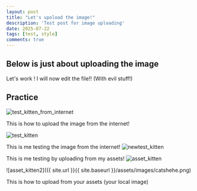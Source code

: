 ```yaml
---
layout: post
title: "Let's upoload the image!"
description: 'Test post for image uploading'
date: 2025-07-22
tags: [test, style]
comments: true
---
```


## Below is just about uploading the image

Let's work !
I will now edit the file!! (With evil stuff!)

## Practice

![test_kitten_from_internet](https://images.pexels.com/photos/45201/kitty-cat-kitten-pet-45201.jpeg?auto=compress&cs=tinysrgb&dpr=1&w=500)

This is how to upload the image from the internet!

![test_kitten](https://junhee-lee233.github.io/paper-jekyll-theme/assets/images/test_kitten.jpeg)

This is me testing the image from the internet!
![newtest_kitten](https://basepaws.com/_next/image?url=https%3A%2F%2Fimages.ctfassets.net%2Fqj2yxv39d6ig%2F53i65lCwpH4FiMXEoZC5C9%2F5a02bf0bcd1c1e3bc0e784167d79a0eb%2Ffree-photo-of-portrait-of-sphynx-cat.jpeg%3Fw%3D755%26h%3D503%26q%3D80&w=1920&q=75)

<!-- this is me uploading the whole image onto the repo-->

This is me testing by uploading from my assets!
![asset_kitten](https://wheevu.github.io/paper-jekyll-theme/assets/images/catshehe.png)

<!-- adding this helps dymatically handle the url -->

![asset_kitten2]({{ site.url }}{{ site.baseurl }}/assets/images/catshehe.png)

This is how to upload from your assets (your local image)
